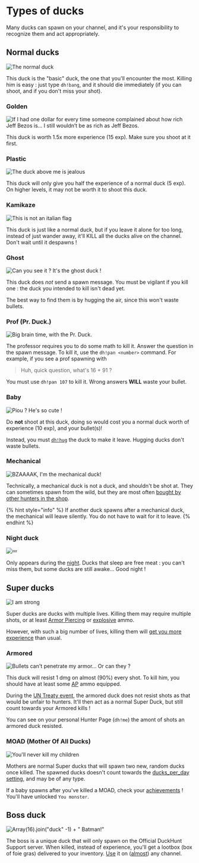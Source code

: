 # Types of ducks

Many ducks can spawn on your channel, and it's your responsibility to recognize them and act appropriately.

## Normal ducks

![The normal duck](../.gitbook/assets/normal_duck_calgeka.png)

This duck is the "basic" duck, the one that you'll encounter the most. Killing him is easy : just type `dh!bang`, and it should die immediately \(if you can shoot, and if you don't miss your shot\).

### Golden

![If I had one dollar for every time someone complained about how rich Jeff Bezos is... I still wouldn&#x2019;t be as rich as Jeff Bezos.](../.gitbook/assets/golden_duck_calgeka.png)

This duck is worth 1.5x more experience \(15 exp\). Make sure you shoot at it first.

### Plastic

![The duck above me is jealous](../.gitbook/assets/plastic_duck_calgeka.png)

This duck will only give you half the experience of a normal duck \(5 exp\). On higher levels, it may not be worth it to shoot this duck.

### Kamikaze

![This is not an italian flag](../.gitbook/assets/kamikaze_duck_calgeka.png)

This duck is just like a normal duck, but if you leave it alone for too long, instead of just wander away, it'll KILL all the ducks alive on the channel. Don't wait until it despawns !

### Ghost

![Can you see it ? It&apos;s the ghost duck !](../.gitbook/assets/ghost_duck2_calgeka.png)

This duck does _not_ send a spawn message. You must be vigilant if you kill one : the duck you intended to kill isn't dead yet.

The best way to find them is by hugging the air, since this won't waste bullets.

### Prof \(Pr. Duck.\)

![Big brain time, with the Pr. Duck.](../.gitbook/assets/prof_duck_calgeka.png)

The professor requires you to do some math to kill it. Answer the question in the spawn message. To kill it, use the `dh!pan <number>` command. For example, if you see a prof spawning with

> Huh, quick question, what's 16 + 91 ?

You must use `dh!pan 107` to kill it. Wrong answers **WILL** waste your bullet.

### Baby

![Piou ? He&apos;s so cute !](../.gitbook/assets/baby_duck_calgeka.png)

Do **not** shoot at this duck, doing so would cost you a normal duck worth of experience \(10 exp\), and your bullet\(s\)!

Instead, you must [`dh!hug`](https://duckhunt.me/commands/hug) the duck to make it leave. Hugging ducks don't waste bullets.

### Mechanical

![BZAAAAK, I&apos;m the mechanical duck!](../.gitbook/assets/mechanical_duck_calgeka.png)

Technically, a mechanical duck is not a duck, and shouldn't be shot at. They can sometimes spawn from the wild, but they are most often [bought by other hunters in the shop](https://duckhunt.me/commands/shop/mechanical).

{% hint style="info" %}
If another duck spawns after a mechanical duck, the mechanical will leave silently. You do not have to wait for it to leave.
{% endhint %}

### Night duck

![&#x1F4A4;](../.gitbook/assets/night_duck_calgeka.png)

Only appears during the [night](https://duckhunt.me/commands/settings/night_time). Ducks that sleep are free meat : you can't miss them, but some ducks are still awake... Good night ! 

## Super ducks

![I am strong](../.gitbook/assets/super_duck_calgeka.png)

Super ducks are ducks with multiple lives. Killing them may require multiple shots, or at least [Armor Piercing](https://duckhunt.me/commands/shop/ap) or [explosive](https://duckhunt.me/commands/shop/explosive) ammo.

However, with such a big number of lives, killing them will [get you more experience](https://duckhunt.me/docs/bot-administration/edit-settings-settings-list#experience-related-settings) than usual.

### Armored

![Bullets can&apos;t penetrate my armor... Or can they ?](../.gitbook/assets/armored_duck_calgeka.png)

This duck will resist 1 dmg on almost \(90%\) every shot. To kill him, you should have at least some [AP](https://duckhunt.me/commands/shop/ap) ammo equipped.

During the [UN Treaty event](https://duckhunt.me/docs/players-guide/events#un-treaty), the armored duck does not resist shots as that would be unfair to hunters. It'll then act as a normal Super Duck, but still count towards your Armored kills !

You can see on your personal Hunter Page \(`dh!me`\) the amont of shots an armored duck resisted.

### MOAD \(Mother Of All Ducks\)

![You&apos;ll never kill my children](../.gitbook/assets/mother_of_all_ducks_calgeka.png)

Mothers are normal Super ducks that will spawn two new, random ducks once killed. The spawned ducks doesn't count towards the [ducks\_per\_day setting](http://127.0.0.1:8000/commands/settings/ducks_per_day), and may be of any type.

If a baby spawns after you've killed a MOAD, check your [achievements](achievements-guide.md) ! You'll have unlocked `You monster`.

## Boss duck

![Array\(16\).join\(&quot;duck&quot; -1\) + &quot; Batman!&quot;](../.gitbook/assets/boss_calgeka.png)

The boss is a unique duck that will only spawn on the Official DuckHunt Support server. When killed, instead of experience, you'll get a lootbox \(box of foie gras\) delivered to your inventory. [Use](https://duckhunt.me/commands/inventory/use) it on \([almost](https://duckhunt.me/commands/settings/allow_global_items)\) any channel.

